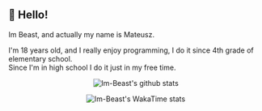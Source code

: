 ## 👋 Hello!

Im Beast, and actually my name is Mateusz.

I'm 18 years old, and I really enjoy programming, I do it since 4th grade of elementary school. </br>
Since I'm in high school I do it just in my free time.


<!-- ❤️ https://github.com/anuraghazra/github-readme-stats -->

<p align="center" width="100%">
    <img
        alt="Im-Beast's github stats"
        src="https://github-readme-stats.vercel.app/api?username=Im-Beast&count_private=true&show_icons=true&theme=nord&border_radius=0.75rem&include_all_commits=true&custom_title=My%20github%20statistics"
    />
</p>

<p align="center" width="100%">
    <img
        alt="Im-Beast's WakaTime stats"
        src="https://github-readme-stats.vercel.app/api/wakatime?username=Beast&theme=nord&border_radius=0.75rem&custom_title=My%20WakaTime&layout=compact&range=all_time"
    />
</p>
